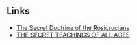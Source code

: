 ## Links

- [The Secret Doctrine of the Rosicrucians](https://www.sacred-texts.com/sro/sdr/index.htm)
- [THE SECRET TEACHINGS OF ALL AGES](https://www.sacred-texts.com/eso/sta/)
